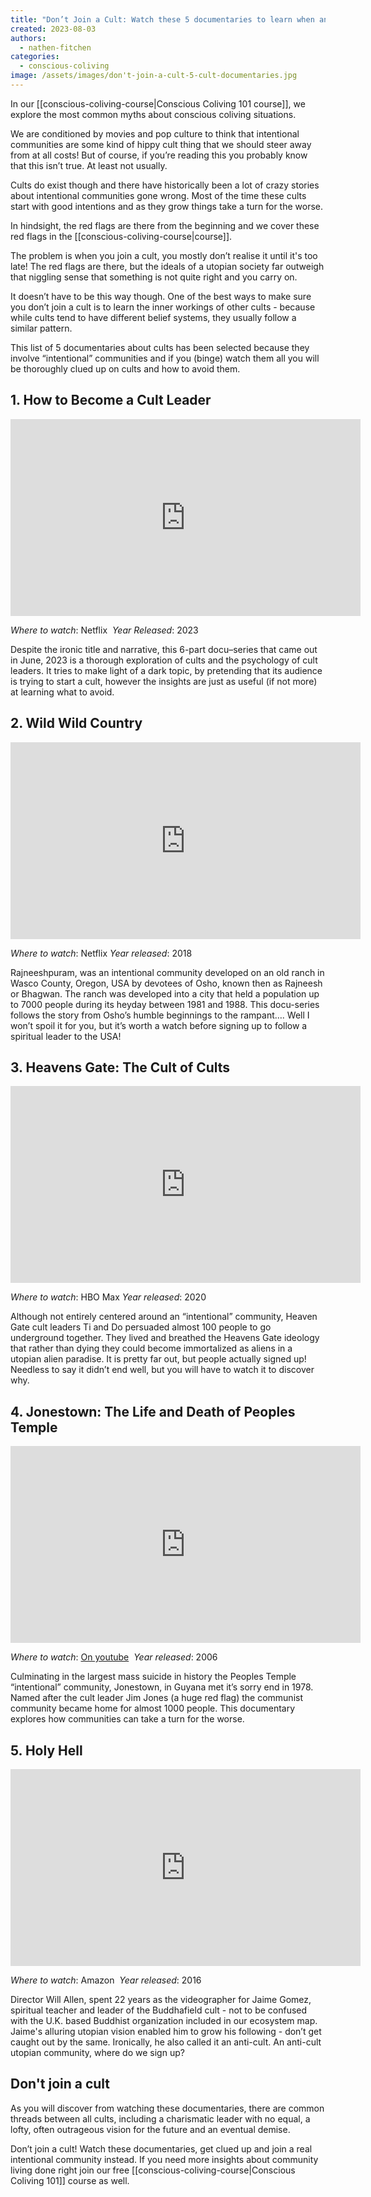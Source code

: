 ```yaml
---
title: "Don’t Join a Cult: Watch these 5 documentaries to learn when an intentional community might have the wrong intentions"
created: 2023-08-03
authors: 
  - nathen-fitchen
categories: 
  - conscious-coliving
image: /assets/images/don't-join-a-cult-5-cult-documentaries.jpg
---
```


In our [[conscious-coliving-course|Conscious Coliving 101 course]], we explore the most common myths about conscious coliving situations. 

We are conditioned by movies and pop culture to think that intentional communities are some kind of hippy cult thing that we should steer away from at all costs! But of course, if you’re reading this you probably know that this isn’t true. At least not usually. 

Cults do exist though and there have historically been a lot of crazy stories about intentional communities gone wrong. Most of the time these cults start with good intentions and as they grow things take a turn for the worse. 

In hindsight, the red flags are there from the beginning and we cover these red flags in the [[conscious-coliving-course|course]]. 

The problem is when you join a cult, you mostly don’t realise it until it's too late! The red flags are there, but the ideals of a utopian society far outweigh that niggling sense that something is not quite right and you carry on.  
  
It doesn’t have to be this way though. One of the best ways to make sure you don’t join a cult is to learn the inner workings of other cults - because while cults tend to have different belief systems, they usually follow a similar pattern.  
  
This list of 5 documentaries about cults has been selected because they involve “intentional” communities and if you (binge) watch them all you will be thoroughly clued up on cults and how to avoid them. 

## 1. How to Become a Cult Leader

<iframe width="560" height="315" src="https://www.youtube.com/embed/3DI98_a_1jg" title="YouTube video player" frameborder="0" allow="accelerometer; autoplay; clipboard-write; encrypted-media; gyroscope; picture-in-picture; web-share" allowfullscreen></iframe>

*Where to watch*: Netflix 
*Year Released*: 2023

Despite the ironic title and narrative, this 6-part docu–series that came out in June, 2023 is a thorough exploration of cults and the psychology of cult leaders. It tries to make light of a dark topic, by pretending that its audience is trying to start a cult, however the insights are just as useful (if not more) at learning what to avoid. 

## 2. Wild Wild Country

<iframe width="560" height="315" src="https://www.youtube.com/embed/hBLS_OM6Puk" title="YouTube video player" frameborder="0" allow="accelerometer; autoplay; clipboard-write; encrypted-media; gyroscope; picture-in-picture; web-share" allowfullscreen></iframe>

*Where to watch*: Netflix
*Year released*: 2018

Rajneeshpuram, was an intentional community developed on an old ranch in Wasco County, Oregon, USA by devotees of Osho, known then as Rajneesh or Bhagwan. The ranch was developed into a city that held a population up to 7000 people during its heyday between 1981 and 1988. This docu-series follows the story from Osho’s humble beginnings to the rampant…. Well I won’t spoil it for you, but it’s worth a watch before signing up to follow a spiritual leader to the USA!

## 3. Heavens Gate: The Cult of Cults

<iframe width="560" height="315" src="https://www.youtube.com/embed/Yp_5pDOa-o0" title="YouTube video player" frameborder="0" allow="accelerometer; autoplay; clipboard-write; encrypted-media; gyroscope; picture-in-picture; web-share" allowfullscreen></iframe>

*Where to watch*: HBO Max
*Year released*: 2020 

Although not entirely centered around an “intentional” community, Heaven Gate cult leaders Ti and Do persuaded almost 100 people to go underground together. They lived and breathed the Heavens Gate ideology that rather than dying they could become immortalized as aliens in a utopian alien paradise. It is pretty far out, but people actually signed up! Needless to say it didn’t end well, but you will have to watch it to discover why. 

## 4. Jonestown: The Life and Death of Peoples Temple

<iframe width="560" height="315" src="https://www.youtube.com/embed/6S_d1eVv0E8" title="YouTube video player" frameborder="0" allow="accelerometer; autoplay; clipboard-write; encrypted-media; gyroscope; picture-in-picture; web-share" allowfullscreen></iframe>


*Where to watch*: [On youtube]([https://www.youtube.com/watch?v=traRRAQQfbg](https://www.youtube.com/watch?v=traRRAQQfbg)) 
*Year released*: 2006 

Culminating in the largest mass suicide in history the Peoples Temple “intentional” community, Jonestown, in Guyana met it’s sorry end in 1978. Named after the cult leader Jim Jones (a huge red flag) the communist community became home for almost 1000 people. This documentary explores how communities can take a turn for the worse. 

## 5. Holy Hell

<iframe width="560" height="315" src="https://www.youtube.com/embed/2f2BG43JW0o" title="YouTube video player" frameborder="0" allow="accelerometer; autoplay; clipboard-write; encrypted-media; gyroscope; picture-in-picture; web-share" allowfullscreen></iframe>

*Where to watch*: Amazon 
*Year released*: 2016

Director Will Allen, spent 22 years as the videographer for Jaime Gomez, spiritual teacher and leader of the Buddhafield cult - not to be confused with the U.K. based Buddhist organization included in our ecosystem map. Jaime's alluring utopian vision enabled him to grow his following - don’t get caught out by the same. Ironically, he also called it an anti-cult. An anti-cult utopian community, where do we sign up? 

## Don't join a cult 

As you will discover from watching these documentaries, there are common threads between all cults, including a charismatic leader with no equal, a lofty, often outrageous vision for the future and an eventual demise.   

Don’t join a cult! Watch these documentaries, get clued up and join a real intentional community instead. If you need more insights about community living done right join our free [[conscious-coliving-course|Conscious Coliving 101]] course as well.
